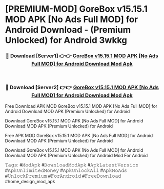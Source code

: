 # [PREMIUM-MOD] GoreBox v15.15.1 MOD APK [No Ads Full MOD] for Android Download - (Premium Unlocked) for Android 3wkkg



<div align="center">
<h3>🔴 Download [Server1] 👉👉 <a href="https://momento.my/?title=GoreBox_v15.15.1_MOD_APK_[No_Ads_Full_MOD]_for_Android_Download">GoreBox v15.15.1 MOD APK [No Ads Full MOD] for Android Download Mod Apk</a></h3><br>

<h3>🔴 Download [Server2] 👉👉 <a href="https://momento.my/?title=GoreBox_v15.15.1_MOD_APK_[No_Ads_Full_MOD]_for_Android_Download">GoreBox v15.15.1 MOD APK [No Ads Full MOD] for Android Download Mod Apk</a></h3>
</div>



Free Download APK MOD GoreBox v15.15.1 MOD APK [No Ads Full MOD] for Android Download MOD APK (Premium Unlocked) for Android

Download GoreBox v15.15.1 MOD APK [No Ads Full MOD] for Android Download MOD APK (Premium Unlocked) for Android

Free APK MOD GoreBox v15.15.1 MOD APK [No Ads Full MOD] for Android Download MOD APK (Premium Unlocked) for Android

Download GoreBox v15.15.1 MOD APK [No Ads Full MOD] for Android Download MOD APK (Premium Unlocked) for Android Mod For Android

𝚃𝚊𝚐𝚜: #𝙼𝚘𝚍𝙰𝚙𝚔 #𝙳𝚘𝚠𝚗𝚕𝚘𝚊𝚍𝙼𝚘𝚍𝙰𝚙𝚔 #𝙰𝚙𝚔𝙻𝚊𝚝𝚎𝚜𝚝𝚅𝚎𝚛𝚜𝚒𝚘𝚗 #𝙰𝚙𝚔𝚄𝚗𝚕𝚒𝚖𝚒𝚝𝚎𝚍𝙼𝚘𝚗𝚎𝚢 #𝙰𝚙𝚔𝚄𝚗𝚕𝚘𝚌𝚔𝙰𝚕𝚕 #𝙰𝚙𝚔𝙽𝚘𝙰𝚍𝚜 #𝚄𝚗𝚕𝚘𝚌𝚔𝙿𝚛𝚎𝚖𝚒𝚞𝚖 #𝙵𝚘𝚛𝙰𝚗𝚍𝚛𝚘𝚒𝚍 #𝙵𝚛𝚎𝚎𝙳𝚘𝚠𝚗𝚕𝚘𝚊𝚍 #home_design_mod_apk
